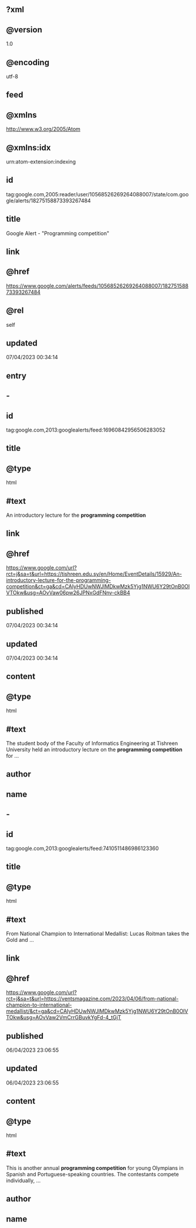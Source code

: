 ## ?xml
## @version
1.0
## @encoding
utf-8
## feed
## @xmlns
http://www.w3.org/2005/Atom
## @xmlns:idx
urn:atom-extension:indexing
## id
tag:google.com,2005:reader/user/10568526269264088007/state/com.google/alerts/18275158873393267484
## title
Google Alert - "Programming competition"
## link
## @href
https://www.google.com/alerts/feeds/10568526269264088007/18275158873393267484
## @rel
self
## updated
07/04/2023 00:34:14
## entry
## -
## id
tag:google.com,2013:googlealerts/feed:16960842956506283052
## title
## @type
html
## #text
An introductory lecture for the <b>programming competition</b>
## link
## @href
https://www.google.com/url?rct=j&sa=t&url=https://tishreen.edu.sy/en/Home/EventDetails/15929/An-introductory-lecture-for-the-programming-competition&ct=ga&cd=CAIyHDUwNWJlMDkwMzk5Yjg1NWU6Y29tOnB0OlVTOkw&usg=AOvVaw06pw26JPNxGdFNnv-ckBB4
## published
07/04/2023 00:34:14
## updated
07/04/2023 00:34:14
## content
## @type
html
## #text
The student body of the Faculty of Informatics Engineering at Tishreen University held an introductory lecture on the <b>programming competition</b> for&nbsp;...
## author
## name

## -
## id
tag:google.com,2013:googlealerts/feed:7410511486986123360
## title
## @type
html
## #text
From National Champion to International Medallist: Lucas Roitman takes the Gold and ...
## link
## @href
https://www.google.com/url?rct=j&sa=t&url=https://ventsmagazine.com/2023/04/06/from-national-champion-to-international-medallist/&ct=ga&cd=CAIyHDUwNWJlMDkwMzk5Yjg1NWU6Y29tOnB0OlVTOkw&usg=AOvVaw2VmCrrGBuvkYgFd-4_tGjT
## published
06/04/2023 23:06:55
## updated
06/04/2023 23:06:55
## content
## @type
html
## #text
This is another annual <b>programming competition</b> for young Olympians in Spanish and Portuguese-speaking countries. The contestants compete individually,&nbsp;...
## author
## name

